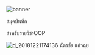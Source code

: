 ![banner](https://picsum.photos/800/250)

สมุดบันทึก

สำหรับรายวิชาOOP

![d_20181221174136](https://github.com/Leo7081/Oop/assets/108216127/2969e75b-7a69-4508-9840-eeb65ed16330)
ฉัตรชัย  แก้วฉุย
